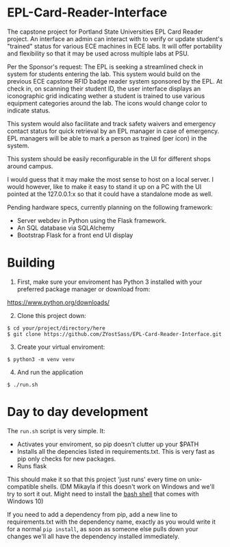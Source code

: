 # EPL-Card-Reader-Interface

The capstone project for Portland State Universities EPL Card Reader project. An interface an admin can interact with to verify or update student's "trained" status for various ECE machines in ECE labs. It will offer portability and flexibility so that it may be used across multiple labs at PSU.

Per the Sponsor's request:
The EPL is seeking a streamlined check in system for students entering the lab. This system would build on the previous ECE capstone RFID badge reader system sponsored by the EPL. At check in, on scanning their student ID, the user interface displays an iconographic grid indicating wether a student is trained to use various equipment categories around the lab. The icons would change color to indicate status. 

This system would also facilitate and track safety waivers and emergency contact status for quick retrieval by an EPL manager in case of emergency. EPL managers will be able to mark a person as trained (per icon) in the system.

This system should be easily reconfigurable in the UI for different shops around campus. 

I would guess that it may make the most sense to host on a local server. I would however, like to make it easy to stand it up on a PC with the UI pointed at the 127.0.0.1:x so that it could have a standalone mode as well. 


Pending hardware specs, currently planning on the following framework:

- Server webdev in Python using the Flask framework.
- An SQL database via SQLAlchemy
- Bootstrap Flask for a front end UI display

# Building

1. First, make sure your enviroment has Python 3 installed with your preferred package manager or download from:

https://www.python.org/downloads/

2. Clone this project down:

```
$ cd your/project/directory/here
$ git clone https://github.com/ZYostSass/EPL-Card-Reader-Interface.git
```

3. Create your virtual enviroment:

```
$ python3 -m venv venv
```

4. And run the application

```
$ ./run.sh
```

# Day to day development

The `run.sh` script is very simple. It:

- Activates your enviroment, so pip doesn't clutter up your $PATH
- Installs all the depencies listed in requirements.txt. This is very fast as pip only checks for new packages.
- Runs flask

This should make it so that this project 'just runs' every time on unix-compatible shells. 
(DM Mikayla if this doesn't work on Windows and we'll try to sort it out. Might need to install the [bash shell](https://superuser.com/a/1059340) that comes with Windows 10)

If you need to add a dependency from pip, add a new line to requirements.txt with the dependency name, exactly as you would write it for a normal `pip install`, as soon as someone else pulls down your changes we'll all have the dependency installed immediately.

